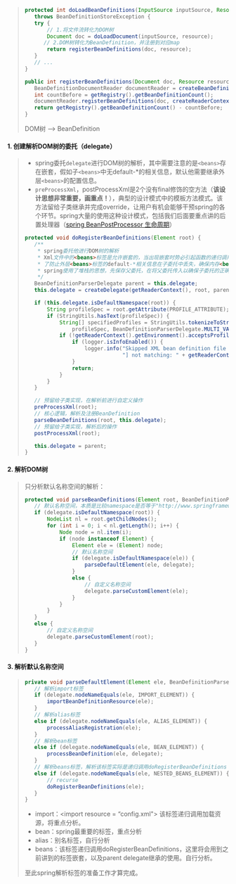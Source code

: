 >```java
>protected int doLoadBeanDefinitions(InputSource inputSource, Resource resource)
>    throws BeanDefinitionStoreException {
>    try {
>        // 1.将文件流转化为DOM树
>        Document doc = doLoadDocument(inputSource, resource);
>		// 2.DOM树转化为BeanDefinition，并注册到对应map
>        return registerBeanDefinitions(doc, resource);
>    }
>    // ...
>}
>```
>
>```java
>public int registerBeanDefinitions(Document doc, Resource resource) throws BeanDefinitionStoreException {
>    BeanDefinitionDocumentReader documentReader = createBeanDefinitionDocumentReader();
>    int countBefore = getRegistry().getBeanDefinitionCount();
>    documentReader.registerBeanDefinitions(doc, createReaderContext(resource));
>    return getRegistry().getBeanDefinitionCount() - countBefore;
>}
>```
>
>DOM树 —> BeanDefinition

#### 1. 创建解析DOM树的委托（delegate）

>- spring委托`delegate`进行DOM树的解析，其中需要注意的是`<beans>`存在嵌套，假如子`<beans>`中无default-*的相关信息，默认他需要继承外层`<beans>`的配置信息。
>- `preProcessXml`，postProcessXml是2个没有final修饰的空方法（**该设计思想非常重要，画重点！**），典型的设计模式中的模板方法模式。该方法留给子类继承并完成override，让用户有机会能够干预spring的各个环节。spring大量的使用这种设计模式，包括我们后面要重点讲的后置处理器（[spring BeanPostProcessor 生命周期](https://blog.csdn.net/chaitoudaren/article/details/104833590)）
>
>```java
>protected void doRegisterBeanDefinitions(Element root) {
>    /**
>     * spring委托他进行DOM树的解析
>     * Xml文件中的<beans>标签是允许嵌套的，当出现嵌套时势必引起函数的递归调用，
>     * 了防止外层<beans>标签的default-*相关信息在子委托中丢失，确保内存<beans>能正确继承default-*相关信息
>     * spring使用了堆栈的思想，先保存父委托，在将父委托传入以确保子委托的正确继承创建，函数最后即子委托结束后，再还原父委托
>     */
>    BeanDefinitionParserDelegate parent = this.delegate;
>    this.delegate = createDelegate(getReaderContext(), root, parent);
>
>    if (this.delegate.isDefaultNamespace(root)) {
>        String profileSpec = root.getAttribute(PROFILE_ATTRIBUTE);
>        if (StringUtils.hasText(profileSpec)) {
>            String[] specifiedProfiles = StringUtils.tokenizeToStringArray(
>                profileSpec, BeanDefinitionParserDelegate.MULTI_VALUE_ATTRIBUTE_DELIMITERS);
>            if (!getReaderContext().getEnvironment().acceptsProfiles(specifiedProfiles)) {
>                if (logger.isInfoEnabled()) {
>                    logger.info("Skipped XML bean definition file due to specified profiles [" + profileSpec +
>                                "] not matching: " + getReaderContext().getResource());
>                }
>                return;
>            }
>        }
>    }
>
>    // 预留给子类实现，在解析前进行自定义操作
>    preProcessXml(root);
>    // 核心逻辑，解析及注册BeanDefinition
>    parseBeanDefinitions(root, this.delegate);
>    // 预留给子类实现，解析后的操作
>    postProcessXml(root);
>
>    this.delegate = parent;
>}
>```

#### 2. 解析DOM树

>只分析默认名称空间的解析：
>
>```java
>protected void parseBeanDefinitions(Element root, BeanDefinitionParserDelegate delegate) {
>    // 默认名称空间，本质是比较namespace是否等于"http://www.springframework.org/schema/beans"
>    if (delegate.isDefaultNamespace(root)) {
>        NodeList nl = root.getChildNodes();
>        for (int i = 0; i < nl.getLength(); i++) {
>            Node node = nl.item(i);
>            if (node instanceof Element) {
>                Element ele = (Element) node;
>                // 默认名称空间
>                if (delegate.isDefaultNamespace(ele)) {
>                    parseDefaultElement(ele, delegate);
>                }
>                else {
>                    // 自定义名称空间
>                    delegate.parseCustomElement(ele);
>                }
>            }
>        }
>    }
>    else {
>        // 自定义名称空间
>        delegate.parseCustomElement(root);
>    }
>}
>```

#### 3. 解析默认名称空间

>```java
>private void parseDefaultElement(Element ele, BeanDefinitionParserDelegate delegate) {
>    // 解析import标签
>    if (delegate.nodeNameEquals(ele, IMPORT_ELEMENT)) {
>        importBeanDefinitionResource(ele);
>    }
>    // 解析alias标签
>    else if (delegate.nodeNameEquals(ele, ALIAS_ELEMENT)) {
>        processAliasRegistration(ele);
>    }
>    // 解析bean标签
>    else if (delegate.nodeNameEquals(ele, BEAN_ELEMENT)) {
>        processBeanDefinition(ele, delegate);
>    }
>    // 解析beans标签，解析该标签实际是递归调用doRegisterBeanDefinitions
>    else if (delegate.nodeNameEquals(ele, NESTED_BEANS_ELEMENT)) {
>        // recurse
>        doRegisterBeanDefinitions(ele);
>    }
>}
>```
>
>- import：<import resource = “config.xml"> 该标签递归调用加载资源，将重点分析。
>- bean：spring最重要的标签，重点分析
>- alias：别名标签，自行分析
>- beans：该标签递归调用doRegisterBeanDefinitions，这里将会用到之前讲到的标签嵌套，以及parent delegate继承的使用。自行分析。
>
>至此spring解析标签的准备工作才算完成。



